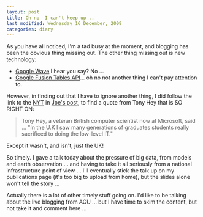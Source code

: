 ```yaml
---
layout: post
title: Oh no  I can't keep up ..
last_modified: Wednesday 16 December, 2009
categories: diary
---
```


As you have all noticed, I'm a tad busy at the moment, and blogging has been the obvious thing missing out. The other thing missing out is new technology:
* [Google Wave](http://wave.google.com) I hear you say?  No ...
* [Google Fusion Tables API](http://googlecode.blogspot.com/2009/12/google-fusion-tables-api.html)... oh no not another thing I can't pay attention to.

However, in finding out that I have to ignore another thing, I did follow the link to the [NYT](http://www.nytimes.com/2009/12/15/science/15books.html?hpw) in [Joe's post](http://bitworking.org/news/2009/12/exaflood), to find a quote from Tony Hey that is SO RIGHT ON:
<blockquote> Tony Hey, a veteran British computer scientist now at Microsoft, said ... "In the U.K I saw many generations of graduates students really sacrificed to doing the low-level IT."
</blockquote>

Except it wasn't, and isn't, just the UK!

So timely. I gave a talk today about the pressure of big data, from models and earth observation ... and having to take it all seriously from a national infrastructure point of view ... I'll eventually stick the talk up on my publications page (it's too big to upload from home), but the slides alone won't tell the story ...

Actually there is a lot of other timely stuff going on. I'd like to be talking about the live blogging from AGU ... but I have time to skim the content, but not take it and comment here ...

